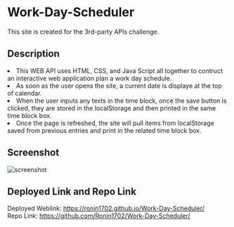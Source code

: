 # Work-Day-Scheduler
This site is created for the 3rd-party APIs challenge.

## Description
<li>This WEB API uses HTML, CSS, and Java Script all together to contruct an interactive web application plan a work day schedule.</li>
<li>As soon as the user opens the site, a current date is displaye at the top of calendar.</li>
<li>When the user inputs any texts in the time block, once the save button is clicked, they are stored in the localStorage and then printed in the same time block box. </li>
<li>Once the page is refreshed, the site will pull items from localStorage saved from previous entries and print in the related time block box. </li>

## Screenshot 
![screenshot](./assets/Code-Quiz%20Screenshot.png)

## Deployed Link and Repo Link
Deployed Weblink: https://ronin1702.github.io/Work-Day-Scheduler/<br>
Repo Link: https://github.com/Ronin1702/Work-Day-Scheduler/ <br>
